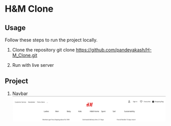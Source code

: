 # H&M Clone

## Usage

Follow these steps to run the project locally.

1. Clone the repository
   git clone https://github.com/pandeyakash/H-M_Clone.git

2. Run with live server

## Project

1. Navbar
   ![alt navbar](./readme-images/navbar.png)

